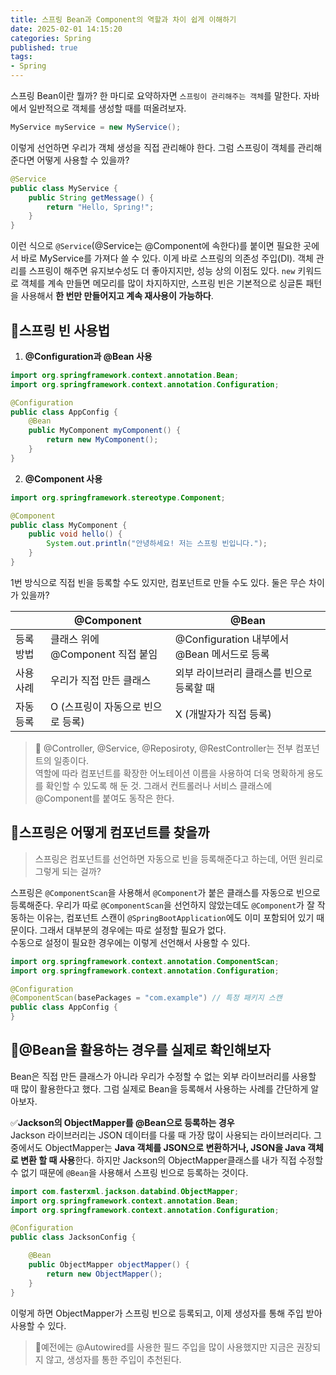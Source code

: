 ```yaml
---
title: 스프링 Bean과 Component의 역할과 차이 쉽게 이해하기                 
date: 2025-02-01 14:15:20
categories: Spring           
published: true 
tags:
- Spring           
---  
```


스프링 Bean이란 뭘까? 한 마디로 요약하자면 `스프링이 관리해주는 객체`를 말한다. 자바에서 일반적으로 객체를 생성할 때를 떠올려보자.  
```java 
MyService myService = new MyService(); 
```
이렇게 선언하면 우리가 객체 생성을 직접 관리해야 한다. 그럼 스프링이 객체를 관리해준다면 어떻게 사용할 수 있을까?  
```java 
@Service
public class MyService {
    public String getMessage() {
        return "Hello, Spring!";
    }
}
``` 
이런 식으로 `@Service`(@Service는 @Component에 속한다)를 붙이면 필요한 곳에서 바로 MyService를 가져다 쓸 수 있다. 이게 바로 스프링의 의존성 주입(DI). 객체 관리를 스프링이 해주면 유지보수성도 더 좋아지지만, 성능 상의 이점도 있다. `new` 키워드로 객체를 계속 만들면 메모리를 많이 차지하지만, 스프링 빈은 기본적으로 싱글톤 패턴을 사용해서 **한 번만 만들어지고 계속 재사용이 가능하다**. 

## 📌스프링 빈 사용법 
1. **@Configuration과 @Bean 사용** 
```java 
import org.springframework.context.annotation.Bean;
import org.springframework.context.annotation.Configuration;

@Configuration
public class AppConfig {
    @Bean
    public MyComponent myComponent() {
        return new MyComponent();
    }
}
``` 

2. **@Component 사용**  
```java 
import org.springframework.stereotype.Component;

@Component
public class MyComponent {
    public void hello() {
        System.out.println("안녕하세요! 저는 스프링 빈입니다.");
    }
}
```
1번 방식으로 직접 빈을 등록할 수도 있지만, 컴포넌트로 만들 수도 있다. 둘은 무슨 차이가 있을까? 

|  | @Component | @Bean | 
| --- | --- | --- |
| 등록 방법 | 클래스 위에 @Component 직접 붙임 | @Configuration 내부에서 @Bean 메서드로 등록 |
| 사용 사례 | 우리가 직접 만든 클래스 | 외부 라이브러리 클래스를 빈으로 등록할 때 |
| 자동 등록 | O (스프링이 자동으로 빈으로 등록) | X (개발자가 직접 등록) |

> 📌 @Controller, @Service, @Reposiroty, @RestController는 전부 컴포넌트의 일종이다.  
> 역할에 따라 컴포넌트를 확장한 어노테이션 이름을 사용하여 더욱 명확하게 용도를 확인할 수 있도록 해 둔 것. 그래서 컨트롤러나 서비스 클래스에 @Component를 붙여도 동작은 한다.  

## 📌스프링은 어떻게 컴포넌트를 찾을까  
> 스프링은 컴포넌트를 선언하면 자동으로 빈을 등록해준다고 하는데, 어떤 원리로 그렇게 되는 걸까?   

스프링은 `@ComponentScan`을 사용해서 `@Component`가 붙은 클래스를 자동으로 빈으로 등록해준다. 우리가 따로 `@ComponentScan`을 선언하지 않았는데도 `@Component`가 잘 작동하는 이유는, 컴포넌트 스캔이 `@SpringBootApplication`에도 이미 포함되어 있기 때문이다. 그래서 대부분의 경우에는 따로 설정할 필요가 없다.  
수동으로 설정이 필요한 경우에는 이렇게 선언해서 사용할 수 있다.  

```java 
import org.springframework.context.annotation.ComponentScan;
import org.springframework.context.annotation.Configuration;

@Configuration
@ComponentScan(basePackages = "com.example") // 특정 패키지 스캔
public class AppConfig {
}

```

## 📌@Bean을 활용하는 경우를 실제로 확인해보자  
Bean은 직접 만든 클래스가 아니라 우리가 수정할 수 없는 외부 라이브러리를 사용할 때 많이 활용한다고 했다. 그럼 실제로 Bean을 등록해서 사용하는 사례를 간단하게 알아보자. 

✅**Jackson의 ObjectMapper를 @Bean으로 등록하는 경우**  
Jackson 라이브러리는 JSON 데이터를 다룰 때 가장 많이 사용되는 라이브러리다. 그 중에서도 ObjectMapper는 **Java 객체를 JSON으로 변환하거나, JSON을 Java 객체로 변환 할 때 사용**한다. 하지만 Jackson의 ObjectMapper클래스를 내가 직접 수정할 수 없기 때문에 `@Bean`을 사용해서 스프링 빈으로 등록하는 것이다.  
```java 
import com.fasterxml.jackson.databind.ObjectMapper;
import org.springframework.context.annotation.Bean;
import org.springframework.context.annotation.Configuration;

@Configuration
public class JacksonConfig {

    @Bean
    public ObjectMapper objectMapper() {
        return new ObjectMapper();
    }
}
``` 
이렇게 하면 ObjectMapper가 스프링 빈으로 등록되고, 이제 생성자를 통해 주입 받아 사용할 수 있다. 

> 📌예전에는 @Autowired를 사용한 필드 주입을 많이 사용했지만 지금은 권장되지 않고, 생성자를 통한 주입이 추천된다. 